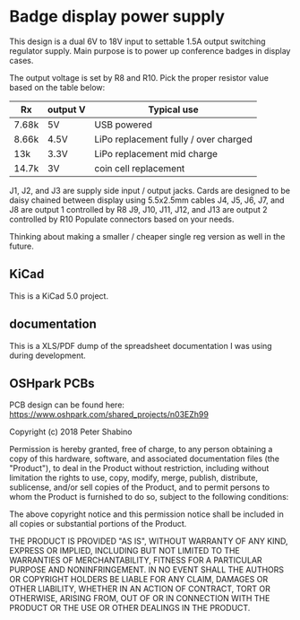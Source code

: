 # Badge display power supply
This design is a dual 6V to 18V input to settable 1.5A output switching regulator supply. 
Main purpose is to power up conference badges in display cases.  

The output voltage is set by R8 and R10. Pick the proper resistor value based on the table below:

|Rx|output V|Typical use|
| --- | --- | --- |
|7.68k|5V|USB powered|
|8.66k|4.5V|LiPo replacement fully / over charged|
|13k|3.3V|LiPo replacement mid charge|
|14.7k|3V|coin cell replacement|

J1, J2, and J3 are supply side input / output jacks. Cards are designed to be daisy chained between display using 5.5x2.5mm cables
J4, J5, J6, J7, and J8 are output 1 controlled by R8
J9, J10, J11, J12, and J13 are output 2 controlled by R10
Populate connectors based on your needs. 

Thinking about making a smaller / cheaper single reg version as well in the future. 

## KiCad
This is a KiCad 5.0 project. 

## documentation
This is a XLS/PDF dump of the spreadsheet documentation I was using during development. 

## OSHpark PCBs
PCB design can be found here:
https://www.oshpark.com/shared_projects/n03EZh99


Copyright (c) 2018 Peter Shabino

Permission is hereby granted, free of charge, to any person obtaining a copy of this hardware, software, and associated documentation files 
(the "Product"), to deal in the Product without restriction, including without limitation the rights to use, copy, modify, merge, publish, 
distribute, sublicense, and/or sell copies of the Product, and to permit persons to whom the Product is furnished to do so, subject to the 
following conditions:

The above copyright notice and this permission notice shall be included in all copies or substantial portions of the Product.

THE PRODUCT IS PROVIDED "AS IS", WITHOUT WARRANTY OF ANY KIND, EXPRESS OR IMPLIED, INCLUDING BUT NOT LIMITED TO THE WARRANTIES OF 
MERCHANTABILITY, FITNESS FOR A PARTICULAR PURPOSE AND NONINFRINGEMENT. IN NO EVENT SHALL THE AUTHORS OR COPYRIGHT HOLDERS BE LIABLE 
FOR ANY CLAIM, DAMAGES OR OTHER LIABILITY, WHETHER IN AN ACTION OF CONTRACT, TORT OR OTHERWISE, ARISING FROM, OUT OF OR IN CONNECTION 
WITH THE PRODUCT OR THE USE OR OTHER DEALINGS IN THE PRODUCT.
